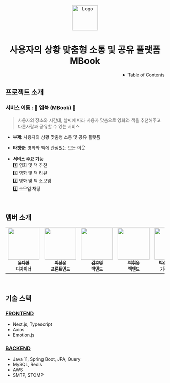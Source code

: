 <!-- PROJECT LOGO -->
<div align="center">
<img src="https://user-images.githubusercontent.com/81291090/208279388-1a7c053e-46f0-4b6d-85fd-0ae52e27b215.png" alt="Logo" width="80" > 
  <h1>사용자의 상황 맞춤형 소통 및 공유 플랫폼 MBook</h1>

</div>

<!-- TABLE OF CONTENTS -->
<details align="right">
  <summary>Table of Contents</summary>
    <div><a href="#프로젝트-소개">프로젝트 소개</a></div>
    <div><a href="#멤버-소개">멤버 소개</a></div>
    <div><a href="#기술-스택">기술 스택</a></div>
</details>


## 프로젝트 소개

### 서비스 이름 : 📕 엠북 (MBook) 📕

> 사용자의 장소와 시간대, 날씨에 따라 사용자 맞춤으로 영화와 책을 추천해주고 다른사람과 공유할 수 있는 서비스

- **부제**: 사용자의 상황 맞춤형 소통 및 공유 플랫폼

- **타겟층**: 영화와 책에 관심있는 모든 이웃

- **서비스 주요 기능**<br/>
  1️⃣ 영화 및 책 추천<br/>
  2️⃣ 영화 및 책 리뷰<br/>
  3️⃣ 영화 및 책 소모임<br/>
  4️⃣ 소모임 채팅

<br/>

## 멤버 소개

<table>
  <tr>
    <td align="center">
      <a href="https://github.com/Mbook-APPJAM">
        <img src="https://user-images.githubusercontent.com/81291090/208234083-45f21198-688c-4385-a35f-d8be03dd3ecb.jpg" width="100px;" height="100px;" alt="" /><br />
        <sub>
          <b>윤다현</b><br />
          <b>디자이너</b>
        </sub>
      </a>
    </td>
    <td align="center">
      <a href="https://github.com/biscrab">
        <img src="https://avatars.githubusercontent.com/u/77564428" width="100px;" alt="" /><br />
        <sub>
          <b>이상운</b><br />
          <b>프론트엔드</b>
        </sub>
      </a>
    </td>
    <td align="center">
      <a href="https://github.com/beargame123">
        <img src="https://avatars.githubusercontent.com/u/81502235" width="100px;" alt="" /><br />
        <sub>
          <b>김호영</b><br />
          <b>백엔드</b>
        </sub>
      </a>
    </td>
    <td align="center">
      <a href="https://github.com/wheeeung">
        <img src="https://avatars.githubusercontent.com/u/81683181" width="100px;" alt="" /><br />
        <sub>
          <b>박휘응</b><br />
          <b>백엔드</b>
        </sub>
      </a>
    </td>
    <td align="center">
      <a href="https://github.com/skmn3">
        <img src="https://avatars.githubusercontent.com/skmn3" width="100px;" alt="" /><br />
        <sub>
          <b>박상진(팀장)</b><br />
          <b>기획 및 PM</b>
        </sub>
      </a>
    </td>
  </tr>
</table>

<br/>


## 기술 스택

### [FRONTEND](https://github.com/Mbook-APPJAM/MBook_FrontEnd)

- Next.js, Typescript
- Axios
- Emotion.js

### [BACKEND](https://github.com/Mbook-APPJAM/MBook_Server)

- Java 11, Spring Boot, JPA, Query
- MySQL, Redis
- AWS
- SMTP, STOMP

<br/>
